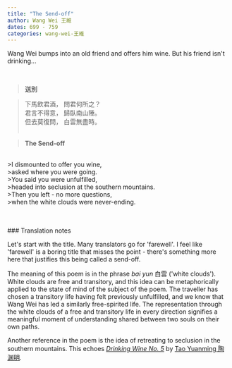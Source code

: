 ```yaml
---
title: "The Send-off"
author: Wang Wei 王維
dates: 699 - 759
categories: wang-wei-王維
---
```

Wang Wei bumps into an old friend and offers him wine.<!--more--> But his friend isn't drinking...
  
<br>

>**送別**
  
>下馬飲君酒， 問君何所之？<br>
>君言不得意， 歸臥南山陲。<br>
>但去莫復問， 白雲無盡時。<br><br>

>**The Send-off**
<br>      
>I dismounted to offer you wine, <br>
>asked where you were going. <br>
>You said you were unfulfilled, <br> 
>headed into seclusion at the southern mountains. <br>
>Then you left - no more questions, <br> 
>when the white clouds were never-ending. <br><br><br>

<p class="post-title divided p-name"></p>    
### Translation notes

Let's start with the title. Many translators go for 'farewell'. I feel like 'farewell' is a boring title that misses the point -  there's something more here that justifies this being called a send-off.<br>

The meaning of this poem is in the phrase *bai yun* 白雲 ('white clouds'). White clouds are free and transitory, and this idea can be metaphorically applied to the state of mind of the subject of the poem. The traveller has chosen a transitory life having felt previously unfulfilled, and we know that Wang Wei has led a similarly free-spirited life. The representation through the white clouds of a free and transitory life in every direction signifies a meaningful moment of understanding shared between two souls on their own paths.<br>

Another reference in the poem is the idea of retreating to seclusion in the southern mountains. This echoes [*Drinking Wine No. 5*](/poets/tao-yuanming-陶淵明/drinking-wine-no-5) by [Tao Yuanming 陶渊明](/poets/tao-yuanming-陶淵明).
